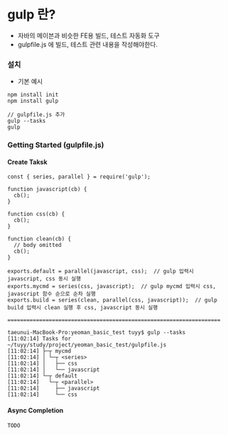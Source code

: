 # gulp 란?
* 자바의 메이븐과 비슷한 FE용 빌드, 테스트 자동화 도구
* gulpfile.js 에 빌드, 테스트 관련 내용을 작성해야한다.

### 설치
* 기본 예시
```
npm install init
npm install gulp

// gulpfile.js 추가
gulp --tasks
gulp
```

### Getting Started (gulpfile.js)
#### Create Taksk
```
const { series, parallel } = require('gulp');

function javascript(cb) {
  cb();
}

function css(cb) {
  cb();
}

function clean(cb) {
  // body omitted
  cb();
}

exports.default = parallel(javascript, css);  // gulp 입력시 javascript, css 동시 실행
exports.mycmd = series(css, javascript);  // gulp mycmd 입력시 css, javascript 함수 순으로 순차 실행
exports.build = series(clean, parallel(css, javascript));  // gulp build 입력시 clean 실행 후 css, javascript 동시 실행

===================================================================

taeunui-MacBook-Pro:yeoman_basic_test tuyy$ gulp --tasks
[11:02:14] Tasks for ~/tuyy/study/project/yeoman_basic_test/gulpfile.js
[11:02:14] ├─┬ mycmd
[11:02:14] │ └─┬ <series>
[11:02:14] │   ├── css
[11:02:14] │   └── javascript
[11:02:14] └─┬ default
[11:02:14]   └─┬ <parallel>
[11:02:14]     ├── javascript
[11:02:14]     └── css
```

#### Async Completion
```
TODO
```
